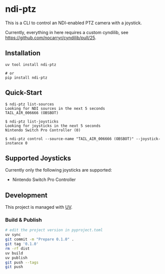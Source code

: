 # ndi-ptz

This is a CLI to control an NDI-enabled PTZ camera with a joystick.

Currently, everything in here requires a custom cyndilib,
see https://github.com/nocarryr/cyndilib/pull/25.

## Installation

```shell
uv tool install ndi-ptz

# or
pip install ndi-ptz
```

## Quick-Start

```shell
$ ndi-ptz list-sources
Looking for NDI sources in the next 5 seconds
TAIL_AIR_006666 (OBSBOT)

$ ndi-ptz list-joysticks
Looking for joysticks in the next 5 seconds
Nintendo Switch Pro Controller (0)

$ ndi-ptz control --source-name "TAIL_AIR_006666 (OBSBOT)" --joystick-instance 0
```

## Supported Joysticks

Currently only the following joysticks are supported:

- Nintendo Switch Pro Controller

## Development

This project is managed with [UV](https://docs.astral.sh/uv/).

### Build & Publish

```bash
# edit the project version in pyproject.toml
uv sync
git commit -m "Prepare 0.1.0" .
git tag '0.1.0'
rm -rf dist
uv build
uv publish
git push --tags
git push
```
